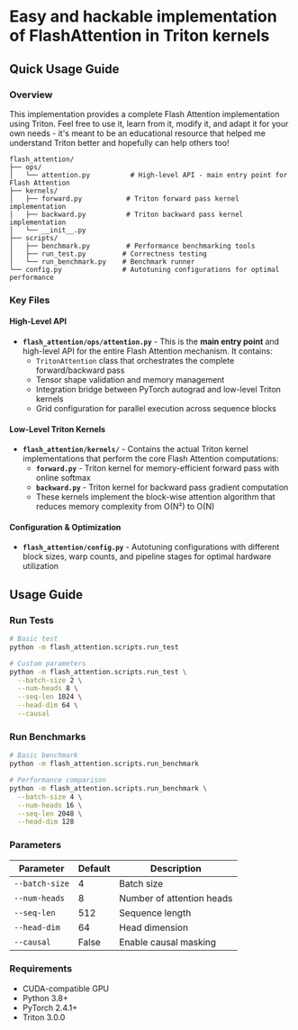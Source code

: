 

# Easy and hackable implementation of FlashAttention in Triton kernels




## Quick Usage Guide 

###  Overview

This implementation provides a complete Flash Attention implementation using Triton. Feel free to use it, learn from it, modify it, and adapt it for your own needs - it's meant to be an educational resource that helped me understand Triton better and hopefully can help others too!

```
flash_attention/
├── ops/
│   └── attention.py          # High-level API - main entry point for Flash Attention
├── kernels/
│   ├── forward.py           # Triton forward pass kernel implementation
│   ├── backward.py          # Triton backward pass kernel implementation
│   └── __init__.py
├── scripts/
│   ├── benchmark.py         # Performance benchmarking tools
│   ├── run_test.py         # Correctness testing
│   └── run_benchmark.py    # Benchmark runner
└── config.py               # Autotuning configurations for optimal performance
```

### Key Files

#### **High-Level API**
- **`flash_attention/ops/attention.py`** - This is the **main entry point** and high-level API for the entire Flash Attention mechanism. It contains:
  - `TritonAttention` class that orchestrates the complete forward/backward pass
  - Tensor shape validation and memory management
  - Integration bridge between PyTorch autograd and low-level Triton kernels
  - Grid configuration for parallel execution across sequence blocks

#### **Low-Level Triton Kernels**
- **`flash_attention/kernels/`** - Contains the actual Triton kernel implementations that perform the core Flash Attention computations:
  - **`forward.py`** - Triton kernel for memory-efficient forward pass with online softmax
  - **`backward.py`** - Triton kernel for backward pass gradient computation
  - These kernels implement the block-wise attention algorithm that reduces memory complexity from O(N²) to O(N)

#### **Configuration & Optimization**
- **`flash_attention/config.py`** - Autotuning configurations with different block sizes, warp counts, and pipeline stages for optimal hardware utilization



## Usage Guide

### Run Tests
```bash
# Basic test
python -m flash_attention.scripts.run_test

# Custom parameters
python -m flash_attention.scripts.run_test \
  --batch-size 2 \
  --num-heads 8 \
  --seq-len 1024 \
  --head-dim 64 \
  --causal
```

### Run Benchmarks
```bash
# Basic benchmark
python -m flash_attention.scripts.run_benchmark

# Performance comparison
python -m flash_attention.scripts.run_benchmark \
  --batch-size 4 \
  --num-heads 16 \
  --seq-len 2048 \
  --head-dim 128
```

### Parameters
| Parameter | Default | Description |
|-----------|---------|-------------|
| `--batch-size` | 4 | Batch size |
| `--num-heads` | 8 | Number of attention heads |
| `--seq-len` | 512 | Sequence length |
| `--head-dim` | 64 | Head dimension |
| `--causal` | False | Enable causal masking |

### Requirements
- CUDA-compatible GPU
- Python 3.8+
- PyTorch 2.4.1+
- Triton 3.0.0
